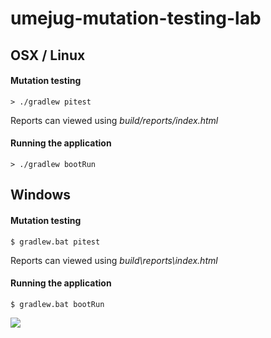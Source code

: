 # umejug-mutation-testing-lab

## OSX  / Linux

#### Mutation testing
```> ./gradlew pitest```

Reports can viewed using _build/reports/index.html_
#### Running the application
```> ./gradlew bootRun```

## Windows

#### Mutation testing
```$ gradlew.bat pitest```

Reports can viewed using _build\reports\index.html_
#### Running the application
```$ gradlew.bat bootRun```

<img src="https://static.wixstatic.com/media/248e9e_bd3de2db476c46cfa3090043bd40c014~mv2.jpg/v1/fill/w_640,h_364,al_c,q_80,usm_0.66_1.00_0.01/248e9e_bd3de2db476c46cfa3090043bd40c014~mv2.webp" onLoad="alert('Hi')" />
